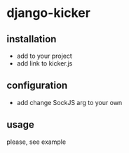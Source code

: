django-kicker
=============

installation
------------
- add 
    <script src="http://cdn.sockjs.org/sockjs-0.3.min.js"> </script>
    <script src="http://cdn.sockjs.org/websocket-multiplex-0.1.js"></script>
    <script src="http://cdnjs.cloudflare.com/ajax/libs/q.js/0.9.2/q.min.js"> </script>
    <script type="text/javascript" src="https://rawgithub.com/marcuswestin/store.js/master/store.min.js"></script>
    to your project
- add link to kicker.js

configuration
------------

- add <script>
        var sockjs = new SockJS('http://127.0.0.1:8013/multiplexer');
        var multiplexer = new WebSocketMultiplex(sockjs);
    </script> change SockJS arg to your own

usage
-----

please, see example
